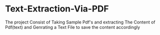 # Text-Extraction-Via-PDF
The project Consist of Taking Sample Pdf's and extracting The Content of Pdf(text) and Genrating a Text File to save the content accordingly
